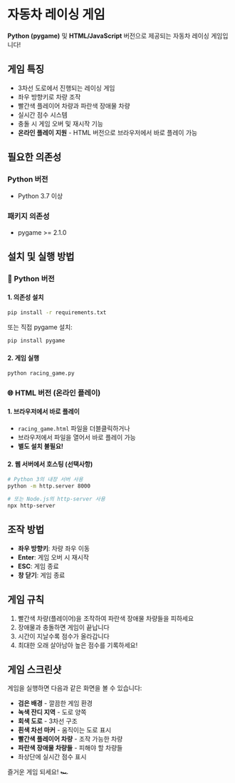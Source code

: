 # 자동차 레이싱 게임

**Python (pygame)** 및 **HTML/JavaScript** 버전으로 제공되는 자동차 레이싱 게임입니다!

## 게임 특징

- 3차선 도로에서 진행되는 레이싱 게임
- 좌우 방향키로 차량 조작
- 빨간색 플레이어 차량과 파란색 장애물 차량
- 실시간 점수 시스템
- 충돌 시 게임 오버 및 재시작 기능
- **온라인 플레이 지원** - HTML 버전으로 브라우저에서 바로 플레이 가능

## 필요한 의존성

### Python 버전
- Python 3.7 이상

### 패키지 의존성
- pygame >= 2.1.0

## 설치 및 실행 방법

### 🐍 Python 버전

#### 1. 의존성 설치
```bash
pip install -r requirements.txt
```

또는 직접 pygame 설치:
```bash
pip install pygame
```

#### 2. 게임 실행
```bash
python racing_game.py
```

### 🌐 HTML 버전 (온라인 플레이)

#### 1. 브라우저에서 바로 플레이
- `racing_game.html` 파일을 더블클릭하거나
- 브라우저에서 파일을 열어서 바로 플레이 가능
- **별도 설치 불필요!**

#### 2. 웹 서버에서 호스팅 (선택사항)
```bash
# Python 3의 내장 서버 사용
python -m http.server 8000

# 또는 Node.js의 http-server 사용
npx http-server
```

## 조작 방법

- **좌우 방향키**: 차량 좌우 이동
- **Enter**: 게임 오버 시 재시작
- **ESC**: 게임 종료
- **창 닫기**: 게임 종료

## 게임 규칙

1. 빨간색 차량(플레이어)을 조작하여 파란색 장애물 차량들을 피하세요
2. 장애물과 충돌하면 게임이 끝납니다
3. 시간이 지날수록 점수가 올라갑니다
4. 최대한 오래 살아남아 높은 점수를 기록하세요!

## 게임 스크린샷

게임을 실행하면 다음과 같은 화면을 볼 수 있습니다:
- **검은 배경** - 깔끔한 게임 환경
- **녹색 잔디 지역** - 도로 양쪽
- **회색 도로** - 3차선 구조
- **흰색 차선 마커** - 움직이는 도로 표시
- **빨간색 플레이어 차량** - 조작 가능한 차량
- **파란색 장애물 차량들** - 피해야 할 차량들
- 좌상단에 실시간 점수 표시

즐거운 게임 되세요! 🏎️
